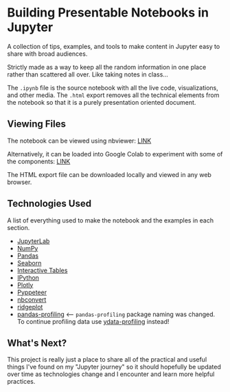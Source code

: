 # Building Presentable Notebooks in Jupyter
A collection of tips, examples, and tools to make content in Jupyter easy to share with broad audiences. 

Strictly made as a way to keep all the random information in one place rather than scattered all over. Like taking notes in class...

The `.ipynb` file is the source notebook with all the live code, visualizations, and other media. The `.html` export removes all the technical elements from the notebook so that it is a purely presentation oriented document. 

## Viewing Files

The notebook can be viewed using nbviewer: [LINK](https://nbviewer.org/github/styounessi/jupyter_tips/blob/main/presentable_notebook_tips.ipynb)

Alternatively, it can be loaded into Google Colab to experiment with some of the components: [LINK](https://colab.research.google.com/github/styounessi/jupyter_tips/blob/main/presentable_notebook_tips.ipynb)

The HTML export file can be downloaded locally and viewed in any web browser. 

## Technologies Used
A list of everything used to make the notebook and the examples in each section. 

* [JupyterLab](https://pypi.org/project/jupyterlab/)
* [NumPy](https://pypi.org/project/numpy/)
* [Pandas](https://pypi.org/project/pandas/)
* [Seaborn](https://pypi.org/project/seaborn/)
* [Interactive Tables](https://pypi.org/project/itables/)
* [IPython](https://pypi.org/project/ipython/)
* [Plotly](https://pypi.org/project/plotly/)
* [Pyppeteer](https://pypi.org/project/pyppeteer/)
* [nbconvert](https://pypi.org/project/nbconvert/)
* [ridgeplot](https://pypi.org/project/ridgeplot/)
* [pandas-profiling](https://pypi.org/project/pandas-profiling/) <-- `pandas-profiling` package naming was changed. To continue profiling data use [ydata-profiling](https://pypi.org/project/ydata-profiling/) instead!

## What's Next?
This project is really just a place to share all of the practical and useful things I've found on my "Jupyter journey" so it should hopefully be updated over time as technologies change and I encounter and learn more helpful practices. 
